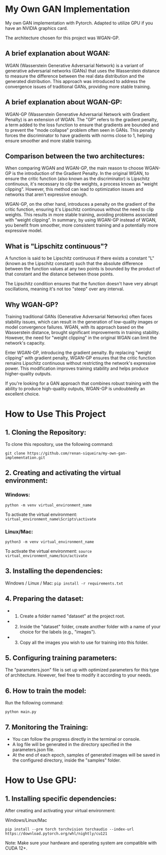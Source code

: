 # My Own GAN Implementation

My own GAN implementation with Pytorch.
Adapted to utilize GPU if you have an NVIDIA graphics card.

The architecture chosen for this project was WGAN-GP.

## A brief explanation about WGAN:

WGAN (Wasserstein Generative Adversarial Network) is a variant of generative adversarial networks (GANs) that uses the Wasserstein distance to measure the difference between the real data distribution and the generated distribution. This approach was introduced to address the convergence issues of traditional GANs, providing more stable training.

## A brief explanation about WGAN-GP:

WGAN-GP (Wasserstein Generative Adversarial Network with Gradient Penalty) is an extension of WGAN. The "GP" refers to the gradient penalty, a term added to the loss function to ensure that gradients are bounded and to prevent the "mode collapse" problem often seen in GANs. This penalty forces the discriminator to have gradients with norms close to 1, helping ensure smoother and more stable training.

## Comparison between the two architectures:

When comparing WGAN and WGAN-GP, the main reason to choose WGAN-GP is the introduction of the Gradient Penalty. In the original WGAN, to ensure the critic function (also known as the discriminator) is Lipschitz continuous, it's necessary to clip the weights, a process known as "weight clipping". However, this method can lead to optimization issues and networks that aren't expressive enough.

WGAN-GP, on the other hand, introduces a penalty on the gradient of the critic function, ensuring it's Lipschitz continuous without the need to clip weights. This results in more stable training, avoiding problems associated with "weight clipping". In summary, by using WGAN-GP instead of WGAN, you benefit from smoother, more consistent training and a potentially more expressive model.

## What is "Lipschitz continuous"?

A function is said to be Lipschitz continuous if there exists a constant "L" (known as the Lipschitz constant) such that the absolute difference between the function values at any two points is bounded by the product of that constant and the distance between those points.

The Lipschitz condition ensures that the function doesn't have very abrupt oscillations, meaning it's not too "steep" over any interval.

## Why WGAN-GP?

Training traditional GANs (Generative Adversarial Networks) often faces stability issues, which can result in the generation of low-quality images or model convergence failures. WGAN, with its approach based on the Wasserstein distance, brought significant improvements in training stability. However, the need for "weight clipping" in the original WGAN can limit the network's capacity.

Enter WGAN-GP, introducing the gradient penalty. By replacing "weight clipping" with gradient penalty, WGAN-GP ensures that the critic function remains Lipschitz continuous without restricting the network's expressive power. This modification improves training stability and helps produce higher-quality outputs.

If you're looking for a GAN approach that combines robust training with the ability to produce high-quality outputs, WGAN-GP is undoubtedly an excellent choice.

# How to Use This Project

## 1. Cloning the Repository:

To clone this repository, use the following command:

```git clone https://github.com/renan-siqueira/my-own-gan-implementation.git```

## 2. Creating and activating the virtual environment:

### Windows:
```python -m venv virtual_environment_name```

To activate the virtual environment:
```virtual_environment_name\Scripts\activate```

### Linux/Mac:
```python3 -m venv virtual_environment_name```

To activate the virtual environment:
```source virtual_environment_name/bin/activate```

## 3. Installing the dependencies:

Windows / Linux / Mac:
```pip install -r requirements.txt```

## 4. Preparing the dataset:

- 1. Create a folder named "dataset" at the project root.
- 2. Inside the "dataset" folder, create another folder with a name of your choice for the labels (e.g., "images").
- 3. Copy all the images you wish to use for training into this folder.

## 5. Configuring training parameters:

The "parameters.json" file is set up with optimized parameters for this type of architecture. However, feel free to modify it according to your needs.

## 6. How to train the model:

Run the following command:

```python main.py```

## 7. Monitoring the Training:

- You can follow the progress directly in the terminal or console.
- A log file will be generated in the directory specified in the parameters.json file.
- At the end of each epoch, samples of generated images will be saved in the configured directory, inside the "samples" folder.

# How to Use GPU:

## 1. Installing specific dependencies:

After creating and activating your virtual environment:

Windows/Linux/Mac

```pip install --pre torch torchvision torchaudio --index-url https://download.pytorch.org/whl/nightly/cu121```

Note: Make sure your hardware and operating system are compatible with CUDA 12+.
